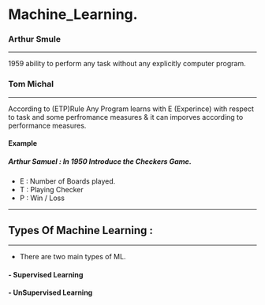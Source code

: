# Machine_Learning.
 ### Arthur Smule
 --------------------------------------
 1959 ability to  perform any task without any explicitly computer program.
### Tom Michal 
-------------------------------------------
According to (ETP)Rule  Any Program learns with E (Experince) with respect to task and some perfromance measures & it can imporves according to performance measures.

#### Example 
 ##### Arthur Samuel : In 1950 Introduce the Checkers Game.
 - E   : Number of Boards played.
 - T   : Playing Checker
 - P   : Win / Loss
 
----------------------------------
## Types Of Machine Learning : 
---------------------------------------------------
- There are two main types of ML.
#### - Supervised Learning
#### - UnSupervised Learning
